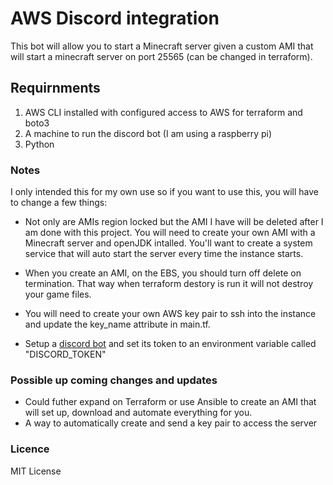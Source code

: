 # AWS Discord integration
This bot will allow you to start a Minecraft server given a custom AMI that will start a minecraft server on port 25565 (can be changed in terraform).

## Requirnments 
1. AWS CLI installed with configured access to AWS for terraform and boto3
2. A machine to run the discord bot (I am using a raspberry pi)
3. Python

### Notes
I only intended this for my own use so if you want to use this, you will have to change a few things:

- Not only are AMIs region locked but the AMI I have will be deleted after I am done with this project. You will need to create your own AMI with a Minecraft server and openJDK intalled. You'll want to create a system service that will auto start the server every time the instance starts.
  
- When you create an AMI, on the EBS, you should turn off delete on termination. That way when terraform destory is run it will not destroy your game files.
  
- You will need to create your own AWS key pair to ssh into the instance and update the key_name attribute in main.tf.
  
- Setup a [discord bot](https://discordpy.readthedocs.io/en/stable/discord.html) and set its token to an environment variable called "DISCORD_TOKEN"


### Possible up coming changes and updates
- Could futher expand on Terraform or use Ansible to create an AMI that will set up, download and automate everything for you.
- A way to automatically create and send a key pair to access the server

### Licence
MIT License

